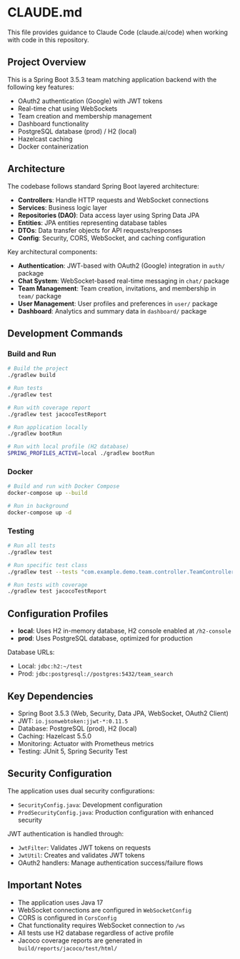 # CLAUDE.md

This file provides guidance to Claude Code (claude.ai/code) when working with code in this repository.

## Project Overview

This is a Spring Boot 3.5.3 team matching application backend with the following key features:
- OAuth2 authentication (Google) with JWT tokens
- Real-time chat using WebSockets 
- Team creation and membership management
- Dashboard functionality
- PostgreSQL database (prod) / H2 (local)
- Hazelcast caching
- Docker containerization

## Architecture

The codebase follows standard Spring Boot layered architecture:
- **Controllers**: Handle HTTP requests and WebSocket connections
- **Services**: Business logic layer
- **Repositories (DAO)**: Data access layer using Spring Data JPA
- **Entities**: JPA entities representing database tables
- **DTOs**: Data transfer objects for API requests/responses
- **Config**: Security, CORS, WebSocket, and caching configuration

Key architectural components:
- **Authentication**: JWT-based with OAuth2 (Google) integration in `auth/` package
- **Chat System**: WebSocket-based real-time messaging in `chat/` package
- **Team Management**: Team creation, invitations, and membership in `team/` package
- **User Management**: User profiles and preferences in `user/` package
- **Dashboard**: Analytics and summary data in `dashboard/` package

## Development Commands

### Build and Run
```bash
# Build the project
./gradlew build

# Run tests
./gradlew test

# Run with coverage report
./gradlew test jacocoTestReport

# Run application locally
./gradlew bootRun

# Run with local profile (H2 database)
SPRING_PROFILES_ACTIVE=local ./gradlew bootRun
```

### Docker
```bash
# Build and run with Docker Compose
docker-compose up --build

# Run in background
docker-compose up -d
```

### Testing
```bash
# Run all tests
./gradlew test

# Run specific test class
./gradlew test --tests "com.example.demo.team.controller.TeamControllerTest"

# Run tests with coverage
./gradlew test jacocoTestReport
```

## Configuration Profiles

- **local**: Uses H2 in-memory database, H2 console enabled at `/h2-console`
- **prod**: Uses PostgreSQL database, optimized for production

Database URLs:
- Local: `jdbc:h2:~/test` 
- Prod: `jdbc:postgresql://postgres:5432/team_search`

## Key Dependencies

- Spring Boot 3.5.3 (Web, Security, Data JPA, WebSocket, OAuth2 Client)
- JWT: `io.jsonwebtoken:jjwt-*:0.11.5`
- Database: PostgreSQL (prod), H2 (local)
- Caching: Hazelcast 5.5.0
- Monitoring: Actuator with Prometheus metrics
- Testing: JUnit 5, Spring Security Test

## Security Configuration

The application uses dual security configurations:
- `SecurityConfig.java`: Development configuration
- `ProdSecurityConfig.java`: Production configuration with enhanced security

JWT authentication is handled through:
- `JwtFilter`: Validates JWT tokens on requests
- `JwtUtil`: Creates and validates JWT tokens
- OAuth2 handlers: Manage authentication success/failure flows

## Important Notes

- The application uses Java 17
- WebSocket connections are configured in `WebSocketConfig`
- CORS is configured in `CorsConfig` 
- Chat functionality requires WebSocket connection to `/ws`
- All tests use H2 database regardless of active profile
- Jacoco coverage reports are generated in `build/reports/jacoco/test/html/`